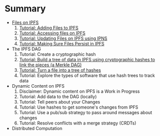 # Summary

* [Files on IPFS](files-on-ipfs/README.md)
  1. [Tutorial: Adding Files to IPFS](/files-on-ipfs/1-add-files/README.md)
  2. [Tutorial: Accessing files on IPFS](/files-on-ipfs/2-access-files/README.md)
  3. [Tutorial: Updating Files on IPFS using IPNS](/files-on-ipfs/3-update-files/README.md)
  4. [Tutorial: Making Sure Files Persist in IPFS](/files-on-ipfs/4-pin-files/README.md)
* The IPFS DAG
  1. Tutorial: Create a cryptographic hash
  2. [Tutorial: Build a tree of data in IPFS using cryptographic hashes to link the pieces (a Merkle DAG)](/ipfs-dag/blocks-from-scratch/README.md)
  3. [Tutorial: Turn a file into a tree of hashes](/ipfs-dag/files-as-dags/README.md)
  4. Tutorial: Explore the types of software that use hash trees to track data
* Dynamic Content on IPFS
  1. Disclaimer: Dynamic content on IPFS is a Work in Progress
  2. Tutorial: Add data to the DAG (locally)
  3. Tutorial: Tell peers about your Changes
  4. Tutorial: Use hashes to get someone's changes from IPFS
  5. Tutorial: Use a pub/sub strategy to pass around messages about changes
  6. Tutorial: Resolve conflicts with a merge strategy (CRDTs)
* Distributed Computation
